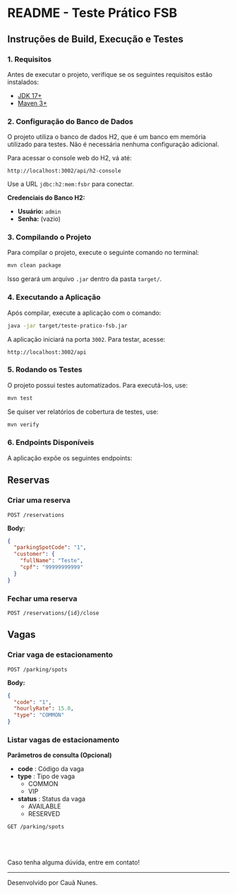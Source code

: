 # README - Teste Prático FSB

## Instruções de Build, Execução e Testes

### 1. Requisitos
Antes de executar o projeto, verifique se os seguintes requisitos estão instalados:
- [JDK 17+](https://adoptopenjdk.net/)
- [Maven 3+](https://maven.apache.org/download.cgi)

### 2. Configuração do Banco de Dados
O projeto utiliza o banco de dados H2, que é um banco em memória utilizado para testes. Não é necessária nenhuma configuração adicional.

Para acessar o console web do H2, vá até:
```
http://localhost:3002/api/h2-console
```
Use a URL `jdbc:h2:mem:fsbr` para conectar.

**Credenciais do Banco H2:**
- **Usuário:** `admin`
- **Senha:** (vazio)

### 3. Compilando o Projeto
Para compilar o projeto, execute o seguinte comando no terminal:

```sh
mvn clean package
```

Isso gerará um arquivo `.jar` dentro da pasta `target/`.

### 4. Executando a Aplicação
Após compilar, execute a aplicação com o comando:

```sh
java -jar target/teste-pratico-fsb.jar
```

A aplicação iniciará na porta `3002`. Para testar, acesse:

```
http://localhost:3002/api
```

### 5. Rodando os Testes
O projeto possui testes automatizados. Para executá-los, use:

```sh
mvn test
```

Se quiser ver relatórios de cobertura de testes, use:

```sh
mvn verify
```

### 6. Endpoints Disponíveis
A aplicação expõe os seguintes endpoints:


## Reservas
### Criar uma reserva
```http
POST /reservations
```
**Body:**
```json
{
  "parkingSpotCode": "1",
  "customer": {
    "fullName": "Teste",
    "cpf": "99999999999"
  }
}
```

### Fechar uma reserva
```http
POST /reservations/{id}/close
```

## Vagas
### Criar vaga de estacionamento
```http
POST /parking/spots
```

**Body:**
```json
{
  "code": "1",
  "hourlyRate": 15.0,
  "type": "COMMON"
}
```



### Listar vagas de estacionamento
**Parâmetros de consulta (Opcional)**
- **code** : Código da vaga
- **type** : Tipo de vaga
  - COMMON
  - VIP
- **status** : Status da vaga
  - AVAILABLE
  - RESERVED
```http
GET /parking/spots
```



<br>
<br>
<br>
Caso tenha alguma dúvida, entre em contato!

---
Desenvolvido por Cauã Nunes.

